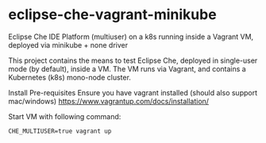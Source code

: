 # eclipse-che-vagrant-minikube
Eclipse Che IDE Platform (multiuser) on a k8s running inside a Vagrant VM, deployed via minikube + none driver

This project contains the means to test Eclipse Che, deployed in
single-user mode (by default), inside a VM.
The VM runs via Vagrant, and contains a Kubernetes (k8s) mono-node
cluster.

Install Pre-requisites
Ensure you have vagrant installed (should also support mac/windows)
https://www.vagrantup.com/docs/installation/

Start VM with following command:
```
CHE_MULTIUSER=true vagrant up
```
